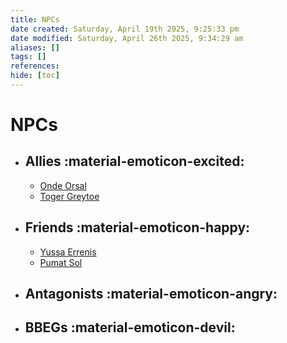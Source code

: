 ```yaml
---
title: NPCs
date created: Saturday, April 19th 2025, 9:25:33 pm
date modified: Saturday, April 26th 2025, 9:34:29 am
aliases: []
tags: []
references: 
hide: [toc]
---
```


# NPCs

<div class="grid cards" markdown>

- ## Allies :material-emoticon-excited:
	- [Onde Orsal](onde-orsal.md)
	- [Toger Greytoe](toger-greytoe.md)
- ## Friends  :material-emoticon-happy:
	- [Yussa Errenis](yussa-errenis.md)
	- [Pumat Sol](pumat-sol.md)
- ## Antagonists :material-emoticon-angry:
- ## BBEGs :material-emoticon-devil:

</div>
